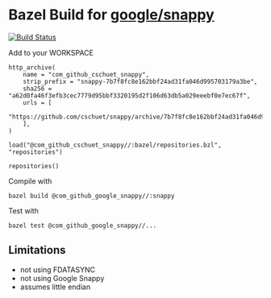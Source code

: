 # Bazel Build for [google/snappy](https://github.com/google/snappy)

[![Build Status](https://travis-ci.org/cschuet/snappy.svg?branch=master)](https://travis-ci.org/cschuet/snappy)

Add to your WORKSPACE

```
http_archive(
    name = "com_github_cschuet_snappy",
    strip_prefix = "snappy-7b7f8fc8e162bbf24ad31fa046d995703179a3be",
    sha256 = "a62d0fa46f3efb3cec7779d95bbf3320195d2f106d63db5a029eeebf0e7ec67f",
    urls = [
        "https://github.com/cschuet/snappy/archive/7b7f8fc8e162bbf24ad31fa046d995703179a3be.tar.gz",
    ],
)

load("@com_github_cschuet_snappy//:bazel/repositories.bzl", "repositories")

repositories()
```

Compile with
```
bazel build @com_github_google_snappy//:snappy
```

Test with
```
bazel test @com_github_google_snappy//...
```

## Limitations
* not using FDATASYNC
* not using Google Snappy
* assumes little endian
